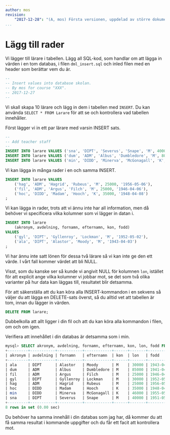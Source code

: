```yaml
---
author: mos
revision:
    "2017-12-28": "(A, mos) Första versionen, uppdelad av större dokument."
...
```

Lägg till rader
==================================

Vi lägger till lärare i tabellen. Lägg all SQL-kod, som handlar om att lägga in värden i en tom databas, i filen `dml_insert.sql` och inled filen med en header som berättar vem du är.

```sql
--
-- Insert values into database skolan.
-- By mos for course "XXX".
-- 2017-12-27
--
```

Vi skall skapa 10 lärare och lägg in dem i tabellen med `INSERT`. Du kan använda `SELECT * FROM Larare` för att se  och kontrollera vad tabellen innehåller.

Först lägger vi in ett par lärare med varsin INSERT sats.

```sql
--
-- Add teacher staff 
--
INSERT INTO larare VALUES ('sna', 'DIPT', 'Severus', 'Snape', 'M', 40000, '1951-05-01');
INSERT INTO larare VALUES ('dum', 'ADM', 'Albus', 'Dumbledore', 'M', 80000, '1941-04-01');
INSERT INTO larare VALUES ('min', 'DIDD', 'Minerva', 'McGonagall', 'K', 40000, '1955-05-05');
```

Vi kan lägga in många rader i en och samma INSERT.

```sql
INSERT INTO larare VALUES
    ('hag', 'ADM', 'Hagrid', 'Rubeus', 'M', 25000, '1956-05-06'),
    ('fil', 'ADM', 'Argus', 'Filch', 'M', 25000, '1946-04-06'),
    ('hoc', 'DIDD', 'Madam', 'Hooch', 'K', 35000, '1948-04-08')
;
```

Vi kan lägga in rader, trots att vi ännu inte har all information, men då behöver vi specificera vilka kolumner som vi lägger in datan i.

```sql
INSERT INTO larare
    (akronym, avdelning, fornamn, efternamn, kon, fodd)
VALUES
    ('gyl', 'DIPT', 'Gyllenroy', 'Lockman', 'M', '1952-05-02'),
    ('ala', 'DIPT', 'Alastor', 'Moody', 'M', '1943-04-03')
;
```

Vi har ännu inte satt lönen för dessa två lärare så vi kan inte ge den ett värde. I vårt fall kommer värdet att bli NULL.

Visst, som du kanske ser så kunde vi angivit NULL för kolumnen `lon`, istället för att explicit ange vilka kolumner vi jobbar mot, se det som två olika varianter på hur data kan läggas till, resultatet blir detsamma.

För att säkerställa att du kan köra alla INSERT-kommandon i en sekvens så väljer du att lägga en DELETE-sats överst, så du alltid vet att tabellen är tom, innan du lägger in värden.

```sql
DELETE FROM larare;
```

Dubbelkolla att allt ligger i din fil och att du kan köra alla kommandon i filen, om och om igen.

Verifiera att innehållet i din databas är detsamma som i min.

```sql
mysql> SELECT akronym, avdelning, fornamn, efternamn, kon, lon, fodd FROM larare;
+---------+-----------+-----------+------------+------+-------+------------+
| akronym | avdelning | fornamn   | efternamn  | kon  | lon   | fodd       |
+---------+-----------+-----------+------------+------+-------+------------+
| ala     | DIPT      | Alastor   | Moody      | M    | 30000 | 1943-04-03 |
| dum     | ADM       | Albus     | Dumbledore | M    | 85000 | 1941-04-01 |
| fil     | ADM       | Argus     | Filch      | M    | 25000 | 1946-04-06 |
| gyl     | DIPT      | Gyllenroy | Lockman    | M    | 30000 | 1952-05-02 |
| hag     | ADM       | Hagrid    | Rubeus     | M    | 25000 | 1956-05-06 |
| hoc     | DIDD      | Madam     | Hooch      | K    | 35000 | 1948-04-08 |
| min     | DIDD      | Minerva   | McGonagall | K    | 46000 | 1955-05-05 |
| sna     | DIPT      | Severus   | Snape      | M    | 40000 | 1951-05-01 |
+---------+-----------+-----------+------------+------+-------+------------+
8 rows in set (0.00 sec)
```

Du behöver ha samma innehåll i din databas som jag har, då kommer du att få samma resultat i kommande uppgifter och du får ett facit att kontrollera mot.
